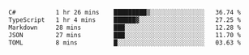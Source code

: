 <!--START_SECTION:waka-->

```txt
C#           1 hr 26 mins    █████████▒░░░░░░░░░░░░░░░   36.74 %
TypeScript   1 hr 4 mins     ██████▓░░░░░░░░░░░░░░░░░░   27.25 %
Markdown     28 mins         ███░░░░░░░░░░░░░░░░░░░░░░   12.28 %
JSON         27 mins         ███░░░░░░░░░░░░░░░░░░░░░░   11.70 %
TOML         8 mins          █░░░░░░░░░░░░░░░░░░░░░░░░   03.63 %
```

<!--END_SECTION:waka-->